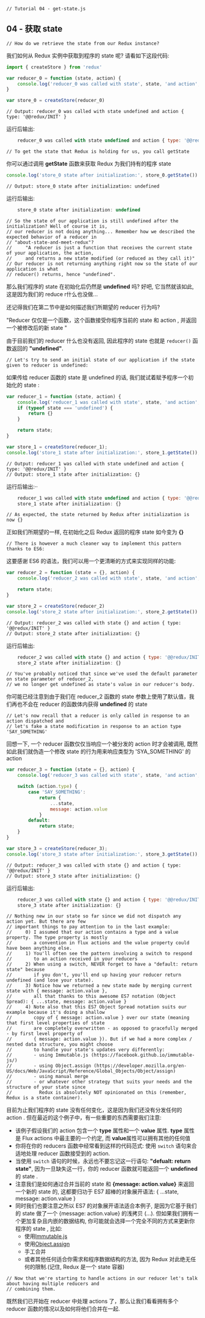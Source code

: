 ```
// Tutorial 04 - get-state.js
```
## 04 - 获取 state

```
// How do we retrieve the state from our Redux instance?
```
我们如何从 Redux 实例中获取到程序的 state 呢? 请看如下这段代码:

```js
import { createStore } from 'redux'

var reducer_0 = function (state, action) {
    console.log('reducer_0 was called with state', state, 'and action', action)
}

var store_0 = createStore(reducer_0)
```
```
// Output: reducer_0 was called with state undefined and action { type: '@@redux/INIT' }
```
运行后输出: 
```js
    reducer_0 was called with state undefined and action { type: '@@redux/INIT' }
```

```
// To get the state that Redux is holding for us, you call getState
```
你可以通过调用 **getState** 函数来获取 Redux 为我们持有的程序 state

```js
console.log('store_0 state after initialization:', store_0.getState())
```
```
// Output: store_0 state after initialization: undefined
```
运行后输出:
```js
    store_0 state after initialization: undefined
```

```
// So the state of our application is still undefined after the initialization? Well of course it is,
// our reducer is not doing anything... Remember how we described the expected behavior of a reducer in
// "about-state-and-meet-redux"?
//     "A reducer is just a function that receives the current state of your application, the action,
//     and returns a new state modified (or reduced as they call it)"
// Our reducer is not returning anything right now so the state of our application is what
// reducer() returns, hence "undefined".
```
那么我们程序的 state 在初始化后仍然是 **undefined** 吗? 好吧, 它当然就该如此, 这是因为我们的 reduce r什么也没做...

还记得我们在第二节中是如何描述我们所期望的 reducer 行为吗?
>>>
"Reducer 仅仅是一个函数，这个函数接受你程序当前的 state 和 action , 并返回一个被修改后的新 state "
  
由于目前我们的 reducer 什么也没有返回, 因此程序的 state 也就是 ```reducer()``` 函数返回的 **"undefined"**.

```
// Let's try to send an initial state of our application if the state given to reducer is undefined:
```
如果传给 reducer 函数的 state 是 undefined 的话, 我们就试着赋予程序一个初始化的 state :
```js
var reducer_1 = function (state, action) {
    console.log('reducer_1 was called with state', state, 'and action', action)
    if (typeof state === 'undefined') {
        return {}
    }

    return state;
}

var store_1 = createStore(reducer_1);
console.log('store_1 state after initialization:', store_1.getState());
```
```
// Output: reducer_1 was called with state undefined and action { type: '@@redux/INIT' }
// Output: store_1 state after initialization: {}
```
运行后输出:··
```js
    reducer_1 was called with state undefined and action { type: '@@redux/INIT' }
    store_1 state after initialization: {}
```
```
// As expected, the state returned by Redux after initialization is now {}
```
正如我们所期望的一样, 在初始化之后 Redux 返回的程序 state 如今变为 **{}**

```
// There is however a much cleaner way to implement this pattern thanks to ES6:
```
这要感谢 ES6 的语法，我们可以用一个更清晰的方式来实现同样的功能:

```js
var reducer_2 = function (state = {}, action) {
    console.log('reducer_2 was called with state', state, 'and action', action)

    return state;
}

var store_2 = createStore(reducer_2)
console.log('store_2 state after initialization:', store_2.getState())
```
```
// Output: reducer_2 was called with state {} and action { type: '@@redux/INIT' }
// Output: store_2 state after initialization: {}
```
运行后输出: 
```js
    reducer_2 was called with state {} and action { type: '@@redux/INIT' }
    store_2 state after initialization: {}
```
```
// You've probably noticed that since we've used the default parameter on state parameter of reducer_2,
// we no longer get undefined as state's value in our reducer's body.
```
你可能已经注意到由于我们在 reducer_2 函数的 state 参数上使用了默认值，我们再也不会在 reducer 的函数体内获得 **undefined** 的 state

```
// Let's now recall that a reducer is only called in response to an action dispatched and
// let's fake a state modification in response to an action type 'SAY_SOMETHING'
```
回想一下, 一个 reducer 函数仅仅当响应一个被分发的 action 时才会被调用, 既然如此我们就伪造一个修改 state 的行为用来响应类型为 'SYA_SOMETHING' 的 action

```js
var reducer_3 = function (state = {}, action) {
    console.log('reducer_3 was called with state', state, 'and action', action)

    switch (action.type) {
        case 'SAY_SOMETHING':
            return {
                ...state,
                message: action.value
            }
        default:
            return state;
    }
}

var store_3 = createStore(reducer_3);
console.log('store_3 state after initialization:', store_3.getState());
```
```
// Output: reducer_3 was called with state {} and action { type: '@@redux/INIT' }
// Output: store_3 state after initialization: {}
```
运行后输出: 

```js
    reducer_3 was called with state {} and action { type: '@@redux/INIT' }
    store_3 state after initialization: {}
```
```
// Nothing new in our state so far since we did not dispatch any action yet. But there are few
// important things to pay attention to in the last example:
//     0) I assumed that our action contains a type and a value property. The type property is mostly
//        a convention in flux actions and the value property could have been anything else.
//     1) You'll often see the pattern involving a switch to respond 
//        to an action received in your reducers
//     2) When using a switch, NEVER forget to have a "default: return state" because
//        if you don't, you'll end up having your reducer return undefined (and lose your state).
//     3) Notice how we returned a new state made by merging current state with { message: action.value },
//        all that thanks to this awesome ES7 notation (Object Spread): { ...state, message: action.value }
//     4) Note also that this ES7 Object Spread notation suits our example because it's doing a shallow
//        copy of { message: action.value } over our state (meaning that first level properties of state
//        are completely overwritten - as opposed to gracefully merged - by first level property of
//        { message: action.value }). But if we had a more complex / nested data structure, you might choose
//        to handle your state's updates very differently:
//        - using Immutable.js (https://facebook.github.io/immutable-js/)
//        - using Object.assign (https://developer.mozilla.org/en-US/docs/Web/JavaScript/Reference/Global_Objects/Object/assign)
//        - using manual merge
//        - or whatever other strategy that suits your needs and the structure of your state since
//          Redux is absolutely NOT opinionated on this (remember, Redux is a state container).
```
目前为止我们程序的 state 没有任何变化，这是因为我们还没有分发任何的 action . 但在最近的这个例子中，有一些重要的东西需要我们注意:
* 该例子假设我们的 action 包含一个 **type** 属性和一个 **value** 属性. **type** 属性是 Flux actions 中最主要的一个约定, 而 **value**属性可以拥有其他的任何值
* 你将在你的 reducers 函数中经常看到这样的代码范式: 使用 ```switch``` 语句来合适地处理 reducer 函数接受到的 action.
* 当使用 ```switch``` 语句的时候，永远也不要忘记这一行语句: **"defualt: return state"**, 因为一旦缺失这一行，你的 reducer 函数就可能返回一个 **undefined** 的 state .
* 注意我们是如何通过合并当前的 state 和 **{message: action.value}** 来返回一个新的 state 的, 这都要归功于 ES7 超棒的对象展开语法: { ...state, message: action.value }
* 同时我们也要注意之所以 ES7 的对象展开语法适合本例子, 是因为它基于我们的 state 做了一个 {message: action.value} 的浅拷贝 (...). 但如果我们拥有一个更加复杂且内嵌的数据结构, 你可能就会选择一个完全不同的方式来更新你程序的 state , 比如:
  - 使用[Immutable.js](https://facebook.github.io/immutable-js/)
  - 使用[Object.assign](https://developer.mozilla.org/en-US/docs/Web/JavaScript/Reference/Global_Objects/Object/assign)
  - 手工合并
  - 或者其他任何适合你需求和程序数据结构的方法, 因为 Redux 对此绝无任何的限制.(记住, Redux 是一个 state 容器)

```
// Now that we're starting to handle actions in our reducer let's talk about having multiple reducers and
// combining them.
```
既然我们已开始在 reducer 中处理 actions 了，那么让我们看看拥有多个 reducer 函数的情况以及如何将他们合并在一起.

